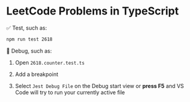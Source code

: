 # LeetCode Problems in TypeScript

✅ Test, such as:

```bash
npm run test 2618
```

🛑 Debug, such as:

1. Open `2618.counter.test.ts`

2. Add a breakpoint

3. Select `Jest Debug File` on the Debug start view or **press F5** and VS Code will try to run your currently active file